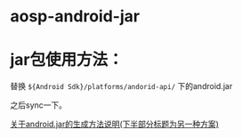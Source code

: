 # aosp-android-jar

# jar包使用方法：

替换 `${Android Sdk}/platforms/andorid-api/`  下的android.jar

之后sync一下。



[关于android.jar的生成方法说明(下半部分标题为另一种方案)](https://blog.csdn.net/qq_26413249/article/details/78934458)
